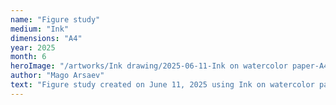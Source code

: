 ```yaml
---
name: "Figure study"
medium: "Ink"
dimensions: "A4"
year: 2025
month: 6
heroImage: "/artworks/Ink drawing/2025-06-11-Ink on watercolor paper-A4-figure study.jpeg"
author: "Mago Arsaev"
text: "Figure study created on June 11, 2025 using Ink on watercolor paper, size A4."
---
```

